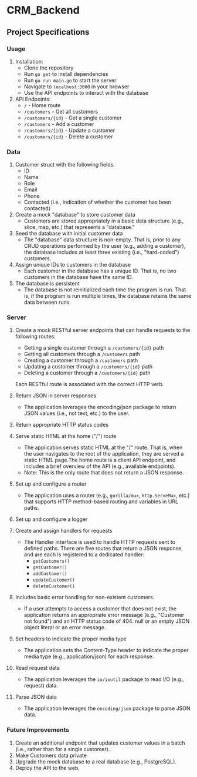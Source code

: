 # CRM_Backend
## Project Specifications

### Usage
1. Installation:
    - Clone the repository
    - Run `go get` to install dependencies
    - Run `go run main.go` to start the server
    - Navigate to `localhost:3000` in your browser
    - Use the API endpoints to interact with the database
2. API Endpoints:
    - `/` - Home route
    - `/customers` - Get all customers
    - `/customers/{id}` - Get a single customer
    - `/customers` - Add a customer
    - `/customers/{id}` - Update a customer
    - `/customers/{id}` - Delete a customer

### Data
1. Customer struct with the following fields:
    - ID
    - Name
    - Role
    - Email
    - Phone
    - Contacted (i.e., indication of whether the customer has been contacted)
2. Create a mock "database" to store customer data
    - Customers are stored appropriately in a basic data structure (e.g., slice, map, etc.) that represents a "database."
3. Seed the database with initial customer data
   - The "database" data structure is non-empty. That is, prior to any CRUD operations performed by the user (e.g., adding a customer), the database includes at least three existing (i.e., "hard-coded") customers.
4. Assign unique IDs to customers in the database
   - Each customer in the database has a unique ID. That is, no two customers in the database have the same ID.
5. The database is persistent
    - The database is not reinitialized each time the program is run. That is, if the program is run multiple times, the database retains the same data between runs.

### Server
1. Create a mock RESTful server endpoints that can handle requests to the following routes:
   - Getting a single customer through a `/customers/{id}` path
   - Getting all customers through a `/customers` path
   - Creating a customer through a `/customers` path
   - Updating a customer through a `/customers/{id}` path
   - Deleting a customer through a `/customers/{id}` path
   
   Each RESTful route is associated with the correct HTTP verb.
2. Return JSON in server responses
   - The application leverages the encoding/json package to return JSON values (i.e., not text, etc.) to the user.
3. Return appropriate HTTP status codes
4. Serve static HTML at the home ("/") route
    - The application serves static HTML at the "/" route. That is, when the user navigates to the root of the application, they are served a static HTML page.The home route is a client API endpoint, and includes a brief overview of the API (e.g., available endpoints). 
    - Note: This is the only route that does not return a JSON response.
5. Set up and configure a router
    - The application uses a router (e.g., `gorilla/mux`, `http.ServeMux`, etc.) that supports HTTP method-based routing and variables in URL paths.
6. Set up and configure a logger
7. Create and assign handlers for requests
   - The Handler interface is used to handle HTTP requests sent to defined paths. There are five routes that return a JSON response, and are each is registered to a dedicated handler:
      - `getCustomers()`
      - `getCustomer()`
      - `addCustomer()`
      - `updateCustomer()`
      - `deleteCustomer()`
8. Includes basic error handling for non-existent customers.
   - If a user attempts to access a customer that does not exist, the application returns an appropriate error message (e.g., "Customer not found") and an HTTP status code of 404. null or an empty JSON object literal or an error message. 
9. Set headers to indicate the proper media type
    - The application sets the Content-Type header to indicate the proper media type (e.g., application/json) for each response.
10. Read request data
    - The application leverages the `io/ioutil` package to read I/O (e.g., request) data.
11. Parse JSON data
    - The application leverages the `encoding/json` package to parse JSON data.

### Future Improvements
1. Create an additional endpoint that updates customer values in a batch (i.e., rather than for a single customer).
2. Make Customers data private
3. Upgrade the mock database to a real database (e.g., PostgreSQL).
4. Deploy the API to the web.




